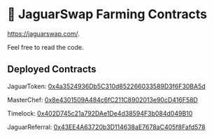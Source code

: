# 🐺 JaguarSwap Farming Contracts

https://jaguarswap.com/.

Feel free to read the code.

## Deployed Contracts

JaguarToken: [0x4a3524936Db5C310d852266033589D3f6F30BA5d](https://bscscan.com/address/0x4a3524936Db5C310d852266033589D3f6F30BA5d)

MasterChef: [0x8e4301509A484c6fC211C8902013e90cD416F58D](https://bscscan.com/address/0x8e4301509A484c6fC211C8902013e90cD416F58D)

Timelock: [0x402D745c21a792DAe1De4d38594F3b084d049B10](https://bscscan.com/address/0x402D745c21a792DAe1De4d38594F3b084d049B10)

JaguarReferral: [0x43EE4A63720b3D114638aE7678aC405f8Fafd578](https://bscscan.com/address/0x43EE4A63720b3D114638aE7678aC405f8Fafd578)
